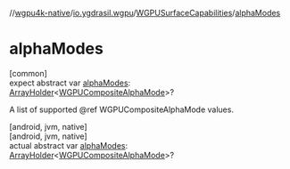 //[wgpu4k-native](../../../index.md)/[io.ygdrasil.wgpu](../index.md)/[WGPUSurfaceCapabilities](index.md)/[alphaModes](alpha-modes.md)

# alphaModes

[common]\
expect abstract var [alphaModes](alpha-modes.md): [ArrayHolder](../../ffi/-array-holder/index.md)&lt;[WGPUCompositeAlphaMode](../-w-g-p-u-composite-alpha-mode/index.md)&gt;?

A list of supported @ref WGPUCompositeAlphaMode values.

[android, jvm, native]\
[android, jvm, native]\
actual abstract var [alphaModes](alpha-modes.md): [ArrayHolder](../../ffi/-array-holder/index.md)&lt;[WGPUCompositeAlphaMode](../-w-g-p-u-composite-alpha-mode/index.md)&gt;?